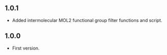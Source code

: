 ## 1.0.1
- Added intermolecular MOL2 functional group filter functions and script.


## 1.0.0
- First version.